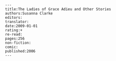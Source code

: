 
    ---
    title:The Ladies of Grace Adieu and Other Stories
    authors:Susanna Clarke
    editors:
    translator:
    date:2009-01-01
    rating:+
    re-read:
    pages:256
    non-fiction:
    comic:
    published:2006
    ---

    